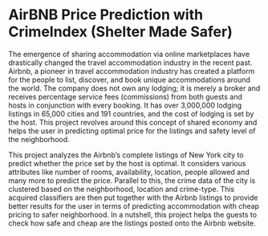 # AirBNB Price Prediction with CrimeIndex (Shelter Made Safer)


The emergence of sharing accommodation via online marketplaces have drastically changed the travel accommodation industry in the recent past. Airbnb,
a pioneer in travel accommodation industry has created a platform for the people to list, discover, and book unique accommodations around the world. 
The company does not own any lodging; it is merely a broker and receives percentage service fees (commissions) from both guests and hosts in
conjunction with every booking. It has over 3,000,000 lodging listings in 65,000 cities and 191 countries, and the cost of lodging is set by the host. This
project revolves around this concept of shared economy and helps the user in predicting optimal price for the listings and safety level of the neighborhood.

This project analyzes the Airbnb’s complete listings of New York city to predict whether the price set by the host is optimal. It considers various attributes like
number of rooms, availability, location, people allowed and many more to predict the price. Parallel to this, the crime data of the city is clustered based on the
neighborhood, location and crime-type. This acquired classifiers are then put together with the Airbnb listings to provide better results for the user in terms of
predicting accommodation with cheap pricing to safer neighborhood. In a nutshell, this project helps the guests to check how safe and cheap are the
listings posted onto the Airbnb website.
